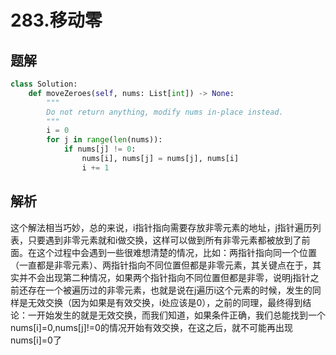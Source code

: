 # 283.移动零

## 题解

```python
class Solution:
    def moveZeroes(self, nums: List[int]) -> None:
        """
        Do not return anything, modify nums in-place instead.
        """
        i = 0
        for j in range(len(nums)):
            if nums[j] != 0:
                nums[i], nums[j] = nums[j], nums[i]
                i += 1
```

## 解析

这个解法相当巧妙，总的来说，i指针指向需要存放非零元素的地址，j指针遍历列表，只要遇到非零元素就和i做交换，这样可以做到所有非零元素都被放到了前面。在这个过程中会遇到一些很难想清楚的情况，比如：两指针指向同一个位置（一直都是非零元素）、两指针指向不同位置但都是非零元素，其关键点在于，其实并不会出现第二种情况，如果两个指针指向不同位置但都是非零，说明j指针之前还存在一个被遍历过的非零元素，也就是说在j遍历i这个元素的时候，发生的同样是无效交换（因为如果是有效交换，i处应该是0），之前的同理，最终得到结论：一开始发生的就是无效交换，而我们知道，如果条件正确，我们总能找到一个nums[i]=0,nums[j]!=0的情况开始有效交换，在这之后，就不可能再出现nums[i]=0了
